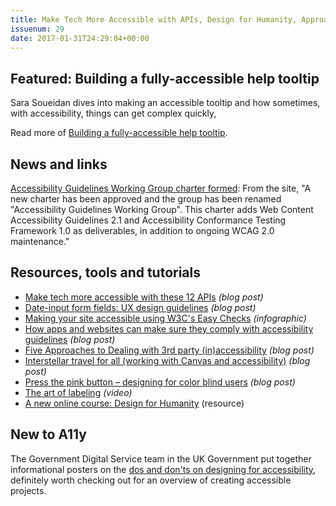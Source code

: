 ```yaml
---
title: Make Tech More Accessible with APIs, Design for Humanity, Approaches to Dealing with Third-Party Inaccessibility and More
issuenum: 29
date: 2017-01-31T24:29:04+00:00
---
```


## Featured: Building a fully-accessible help tooltip

Sara Soueidan dives into making an accessible tooltip and how sometimes, with accessibility, things can get complex quickly,

Read more of [Building a fully-accessible help tooltip](https://sarasoueidan.com/blog/accessible-tooltips/).

## News and links

[Accessibility Guidelines Working Group charter formed](https://www.w3.org/WAI/GL/): From the site, "A new charter has been approved and the group has been renamed "Accessibility Guidelines Working Group". This charter adds Web Content Accessibility Guidelines 2.1 and Accessibility Conformance Testing Framework 1.0 as deliverables, in addition to ongoing WCAG 2.0 maintenance."

## Resources, tools and tutorials

* [Make tech more accessible with these 12 APIs](http://blog.rapidapi.com/2017/01/20/make-tech-more-accessible-with-these-apis/) _(blog post)_
* [Date-input form fields: UX design guidelines](https://www.nngroup.com/articles/date-input/) _(blog post)_
* [Making your site accessible using W3C's Easy Checks](https://www.nomensa.com/blog/2017/making-your-site-accessible-infographic) _(infographic)_
* [How apps and websites can make sure they comply with accessibility guidelines](https://arc.applause.com/2017/01/24/accessibility-guidelines-wcag-2-0/) _(blog post)_
* [Five Approaches to Dealing with 3rd party (in)accessibility](http://www.karlgroves.com/2017/01/24/5-approaches-to-dealing-with-3rd-party-inaccessibility/) _(blog post)_
* [Interstellar travel for all (working with Canvas and accessibility)](https://taustation.space/blog/interstellar-travel-for-all/) _(blog post)_
* [Press the pink button – designing for color blind users](http://www.kaylaheffernan.com/blog/2017/1/17/press-the-pink-buttondesigning-for-colour-blind-users) _(blog post)_
* [The art of labeling](https://www.youtube.com/watch?v=8dCUzOiMRy4) _(video)_
* [A new online course: Design for Humanity](http://meyerweb.com/eric/thoughts/2017/01/27/design-for-humanity/) (resource)

## New to A11y

The Government Digital Service team in the UK Government put together informational posters on the [dos and don'ts on designing for accessibility](https://accessibility.blog.gov.uk/2016/09/02/dos-and-donts-on-designing-for-accessibility/), definitely worth checking out for an overview of creating accessible projects.